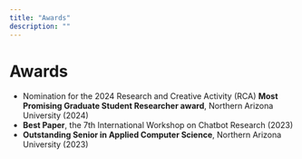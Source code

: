 ```yaml
---
title: "Awards"
description: ""
---
```


# Awards
- Nomination for the 2024 Research and Creative Activity (RCA) **Most Promising Graduate Student Researcher award**, Northern Arizona University (2024)
- **Best Paper**, the 7th International Workshop on Chatbot Research (2023)
- **Outstanding Senior in Applied Computer Science**, Northern Arizona University (2023)

